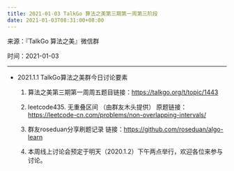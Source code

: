 ```yaml
---
title: 2021-01-03 TalkGo 算法之美第三期第一周第三阶段
date: 2021-01-03T08:31:00+08:00
---
```

来源：『TalkGo 算法之美』微信群

时间：2021-01-03

---

- 2021.1.1
  TalkGo算法之美群今日讨论要素
  
  1. 算法之美第三期第一周周五题目链接：https://talkgo.org/t/topic/1443
  
  2. leetcode435. 无重叠区间 （由群友木头提供）
  原题链接：https://leetcode-cn.com/problems/non-overlapping-intervals/
  3. 群友roseduan分享刷题记录
  链接：https://github.com/roseduan/algo-learn
  4. 本周线上讨论会预定于明天（2020.1.2）下午两点举行，欢迎各位来参与讨论。

